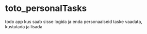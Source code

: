 # toto_personalTasks
todo app kus saab sisse logida ja enda personaalseid taske vaadata, kustutada ja lisada
